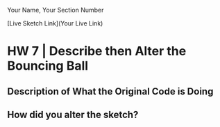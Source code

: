 Your Name, Your Section Number

[Live Sketch Link](Your Live Link)


# HW 7 | Describe then Alter the Bouncing Ball

## Description of What the Original Code is Doing

<!--
let ball = {};
ball.width = 40;
ball.x = 10;
ball.y = 10;
ball.delta_x = 1;
ball.delta_y = 1;
ball.scale_x = 1;
ball.scale_y = 1;
-->


<!--
function setup() {
    createCanvas(windowWidth, 400);
    background(255);
}
-->


<!--
function draw() {

    ball.x += ball.delta_x * ball.scale_x;
    ball.y += ball.delta_y * ball.scale_y;
-->


<!--
if (ball.x >= width || ball.x <= 0) {
    ball.delta_x = -1 * ball.delta_x;
}
if (ball.y >= height || ball.y <= 0) {
    ball.delta_y = -1 * ball.delta_y;
}
-->


<!--
fill(255);
ellipse(ball.x, ball.y, ball.width, ball.width);
}
-->


<!--
function mousePressed() {
    ball.scale_x = map(mouseX, 0, width, 0.5, 10);
    ball.scale_y = map(mouseY, 0, height, 0.5, 10);
}
-->



<!--
--This is a Comment Block--

Please describe what the original code is doing.

Why is it working the way it is?
What does each line do?
How can you make the ball change direction?

-->


## How did you alter the sketch?

<!--
Please describe how and why you changed the sketch?
-->
